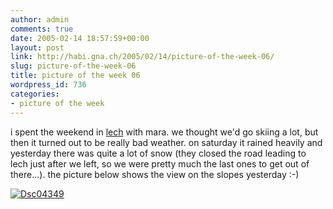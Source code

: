 ```yaml
---
author: admin
comments: true
date: 2005-02-14 18:57:59+00:00
layout: post
link: http://habi.gna.ch/2005/02/14/picture-of-the-week-06/
slug: picture-of-the-week-06
title: picture of the week 06
wordpress_id: 736
categories:
- picture of the week
---
```



i spent the weekend in [lech](http://www.lech-zuers.at/Default.asp) with mara. we thought we'd go skiing a lot, but then it turned out to be really bad weather. on saturday it rained heavily and yesterday there was quite a lot of snow (they closed the road leading to lech just after we left, so we were pretty much the last ones to get out of there...). the picture below shows the view on the slopes yesterday :-)



[![Dsc04349](http://habi.gna.ch/blog/images/DSC04349-tm.jpg)](http://habi.gna.ch/blog/images/DSC04349.jpg)

